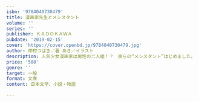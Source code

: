 ```yaml
---
isbn: '9784040730479'
title: 漫画家先生とメシスタント
volume: ''
series: ''
publisher: ＫＡＤＯＫＡＷＡ
pubdate: '2019-02-15'
cover: 'https://cover.openbd.jp/9784040730479.jpg'
author: 仲村つばき／著 あき／イラスト
description: 人気少女漫画家は男性の二人組！？　彼らの“メシスタント”はじめました。
price: '580'
genre: ''
target: 一般
format: 文庫
content: 日本文学、小説・物語

---
```

